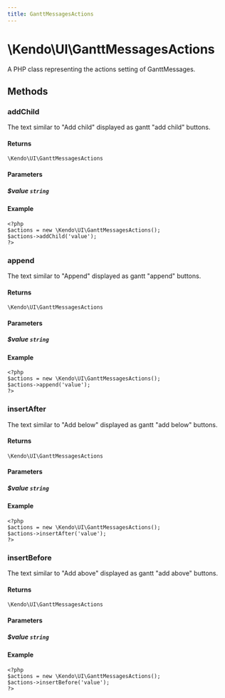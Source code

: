 ```yaml
---
title: GanttMessagesActions
---
```


# \Kendo\UI\GanttMessagesActions

A PHP class representing the actions setting of GanttMessages.


## Methods

### addChild
The text similar to "Add child" displayed as gantt "add child" buttons.

#### Returns
`\Kendo\UI\GanttMessagesActions`

#### Parameters

##### $value `string`



#### Example 
    <?php
    $actions = new \Kendo\UI\GanttMessagesActions();
    $actions->addChild('value');
    ?>

### append
The text similar to "Append" displayed as gantt "append" buttons.

#### Returns
`\Kendo\UI\GanttMessagesActions`

#### Parameters

##### $value `string`



#### Example 
    <?php
    $actions = new \Kendo\UI\GanttMessagesActions();
    $actions->append('value');
    ?>

### insertAfter
The text similar to "Add below" displayed as gantt "add below" buttons.

#### Returns
`\Kendo\UI\GanttMessagesActions`

#### Parameters

##### $value `string`



#### Example 
    <?php
    $actions = new \Kendo\UI\GanttMessagesActions();
    $actions->insertAfter('value');
    ?>

### insertBefore
The text similar to "Add above" displayed as gantt "add above" buttons.

#### Returns
`\Kendo\UI\GanttMessagesActions`

#### Parameters

##### $value `string`



#### Example 
    <?php
    $actions = new \Kendo\UI\GanttMessagesActions();
    $actions->insertBefore('value');
    ?>

